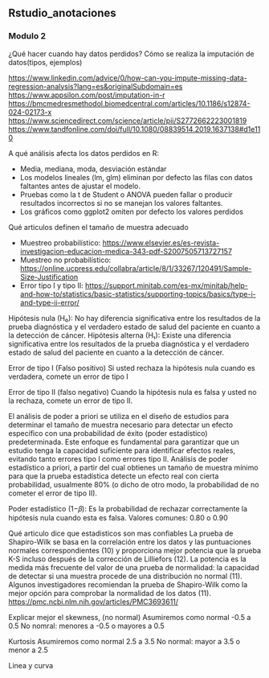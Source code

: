 ## Rstudio_anotaciones

### Modulo 2

¿Qué hacer cuando hay datos perdidos?
Cómo se realiza la imputación de datos(tipos, ejemplos)

https://www.linkedin.com/advice/0/how-can-you-impute-missing-data-regression-analysis?lang=es&originalSubdomain=es
https://www.appsilon.com/post/imputation-in-r
https://bmcmedresmethodol.biomedcentral.com/articles/10.1186/s12874-024-02173-x
https://www.sciencedirect.com/science/article/pii/S2772662223001819
https://www.tandfonline.com/doi/full/10.1080/08839514.2019.1637138#d1e110

A qué análisis afecta los datos perdidos en R: 
- Media, mediana, moda, desviación estándar
- Los modelos lineales (lm, glm) eliminan por defecto las filas con datos faltantes antes de ajustar el modelo.
- Pruebas como la t de Student o ANOVA pueden fallar o producir resultados incorrectos si no se manejan los valores faltantes.
- Los gráficos como ggplot2 omiten por defecto los valores perdidos

Qué articulos definen el tamaño de muestra adecuado
- Muestreo probabilístico:  https://www.elsevier.es/es-revista-investigacion-educacion-medica-343-pdf-S2007505713727157
- Muestreo no probabilístico:  https://online.ucpress.edu/collabra/article/8/1/33267/120491/Sample-Size-Justification 
- Error tipo I y tipo II: https://support.minitab.com/es-mx/minitab/help-and-how-to/statistics/basic-statistics/supporting-topics/basics/type-i-and-type-ii-error/ 


Hipótesis nula (H₀):
No hay diferencia significativa entre los resultados de la prueba diagnóstica y el verdadero estado de salud del paciente en cuanto a la detección de cáncer.
Hipótesis alterna (H₁):
Existe una diferencia significativa entre los resultados de la prueba diagnóstica y el verdadero estado de salud del paciente en cuanto a la detección de cáncer.


Error de tipo I (Falso positivo)
Si usted rechaza la hipótesis nula cuando es verdadera, comete un error de tipo I 

Error de tipo II (falso negativo)
Cuando la hipótesis nula es falsa y usted no la rechaza, comete un error de tipo II.


El análisis de poder a priori se utiliza en el diseño de estudios para determinar el tamaño de muestra necesario para detectar un efecto específico con una probabilidad de éxito (poder estadístico) predeterminada. Este enfoque es fundamental para garantizar que un estudio tenga la capacidad suficiente para identificar efectos reales, evitando tanto errores tipo I como errores tipo II.
Análisis de poder estadístico a priori, a partir del cual obtienes un tamaño de muestra mínimo para que la prueba estadística detecte un efecto real con cierta probabilidad, usualmente 80% (o dicho de otro modo, la probabilidad de no cometer el error de tipo II).

Poder estadístico (1−𝛽): Es la probabilidad de rechazar correctamente la hipótesis nula cuando esta es falsa.
Valores comunes: 0.80 o 0.90

Qué articulo dice que estadisticos son mas confiables
La prueba de Shapiro-Wilk se basa en la correlación entre los datos y las puntuaciones normales correspondientes (10) y proporciona mejor potencia que la prueba K-S incluso después de la corrección de Lilliefors (12). La potencia es la medida más frecuente del valor de una prueba de normalidad: la capacidad de detectar si una muestra procede de una distribución no normal (11). Algunos investigadores recomiendan la prueba de Shapiro-Wilk como la mejor opción para comprobar la normalidad de los datos (11).
https://pmc.ncbi.nlm.nih.gov/articles/PMC3693611/ 

Explicar mejor el skewness, (no normal)
Asumiremos como normal -0.5 a 0.5 
No nomral: menores a -0.5 o mayores a 0.5 

Kurtosis
Asumiremos como normal 2.5 a 3.5 
No normal: mayor a 3.5 o menor a 2.5 

Linea y curva

